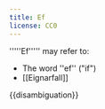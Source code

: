 ```yaml
---
title: Ef
license: CC0
---
```


'''''Ef''''' may refer to:

* The word ''ef'' ("if")
* [[Eignarfall]]

{{disambiguation}}

